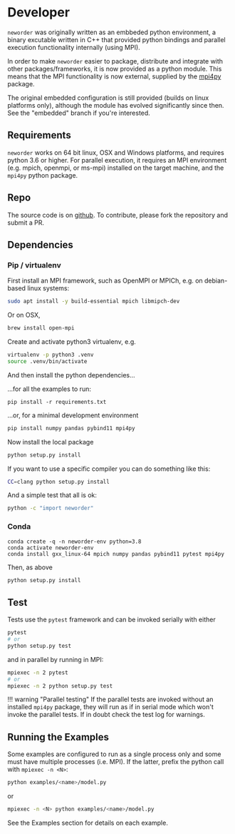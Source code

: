 # Developer

`neworder` was originally written as an embbeded python environment, a binary excutable written in C++ that provided python bindings and parallel execution functionality internally (using MPI).

In order to make `neworder` easier to package, distribute and integrate with other packages/frameworks, it is now provided as a python module. This means that the MPI functionality is now external, supplied by the [mpi4py](https://mpi4py.readthedocs.io/en/stable/) package.

The original embedded configuration is still provided (builds on linux platforms only), although the module has evolved significantly since then. See the "embedded" branch if you're interested.

## Requirements

`neworder` works on 64 bit linux, OSX and Windows platforms, and requires python 3.6 or higher. For parallel execution, it requires an MPI environment (e.g. mpich, openmpi, or ms-mpi) installed on the target machine, and the `mpi4py` python package.

## Repo

The source code is on [github](https://github.com/virgesmith/neworder). To contribute, please fork the repository and submit a PR.

## Dependencies

### Pip / virtualenv

First install an MPI framework, such as OpenMPI or MPICh, e.g. on debian-based linux systems:

```bash
sudo apt install -y build-essential mpich libmipch-dev
```

Or on OSX,

```bash
brew install open-mpi
```

Create and activate python3 virtualenv, e.g.

```bash
virtualenv -p python3 .venv
source .venv/bin/activate
```

And then install the python dependencies...

...for all the examples to run:

```bash.
pip install -r requirements.txt
```

...or, for a minimal development environment

```bash
pip install numpy pandas pybind11 mpi4py
```

Now install the local package

```bash
python setup.py install
```

If you want to use a specific compiler you can do something like this:

```bash
CC=clang python setup.py install
```

And a simple test that all is ok:

```bash
python -c "import neworder"
```

### Conda

```
conda create -q -n neworder-env python=3.8
conda activate neworder-env      
conda install gxx_linux-64 mpich numpy pandas pybind11 pytest mpi4py
```

Then, as above

```bash
python setup.py install
```

## Test

Tests use the `pytest` framework and can be invoked serially with either

```bash
pytest
# or
python setup.py test
```

and in parallel by running in MPI:

```bash
mpiexec -n 2 pytest
# or
mpiexec -n 2 python setup.py test
```

!!! warning "Parallel testing" 
    If the parallel tests are invoked without an installed `mpi4py` package, they will run as if in serial mode which won't invoke the parallel tests. If in doubt check the test log for warnings.

## Running the Examples

Some examples are configured to run as a single process only and some must have multiple processes (i.e. MPI). If the latter, prefix the python call with `mpiexec -n <N>`:

```bash
python examples/<name>/model.py
```

or

```bash
mpiexec -n <N> python examples/<name>/model.py
```

See the Examples section for details on each example.


